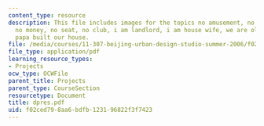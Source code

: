 ```yaml
---
content_type: resource
description: This file includes images for the topics no amusement, no job, no bathroom,
  no money, no seat, no club, i am landlord, i am house wife, we are old friends and
  papa built our house.
file: /media/courses/11-307-beijing-urban-design-studio-summer-2006/f02ced798aa6bdfb123196822f3f7423_dpres.pdf
file_type: application/pdf
learning_resource_types:
- Projects
ocw_type: OCWFile
parent_title: Projects
parent_type: CourseSection
resourcetype: Document
title: dpres.pdf
uid: f02ced79-8aa6-bdfb-1231-96822f3f7423
---
```

